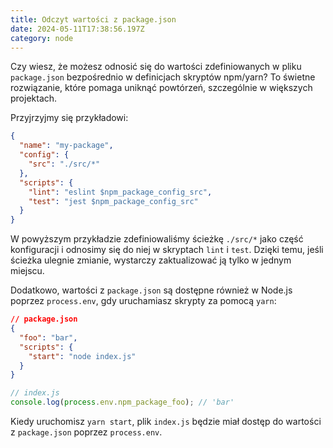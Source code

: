```yaml
---
title: Odczyt wartości z package.json
date: 2024-05-11T17:38:56.197Z
category: node
---
```


Czy wiesz, że możesz odnosić się do wartości zdefiniowanych w pliku `package.json` bezpośrednio w definicjach skryptów npm/yarn? To świetne rozwiązanie, które pomaga uniknąć powtórzeń, szczególnie w większych projektach.

Przyjrzyjmy się przykładowi:

```json
{
  "name": "my-package",
  "config": {
    "src": "./src/*"
  },
  "scripts": {
    "lint": "eslint $npm_package_config_src",
    "test": "jest $npm_package_config_src"
  }
}
```

W powyższym przykładzie zdefiniowaliśmy ścieżkę `./src/*` jako część konfiguracji i odnosimy się do niej w skryptach `lint` i `test`. Dzięki temu, jeśli ścieżka ulegnie zmianie, wystarczy zaktualizować ją tylko w jednym miejscu.

Dodatkowo, wartości z `package.json` są dostępne również w Node.js poprzez `process.env`, gdy uruchamiasz skrypty za pomocą `yarn`:

```json
// package.json
{
  "foo": "bar",
  "scripts": {
    "start": "node index.js"
  }
}
```

```js
// index.js
console.log(process.env.npm_package_foo); // 'bar'
```

Kiedy uruchomisz `yarn start`, plik `index.js` będzie miał dostęp do wartości z `package.json` poprzez `process.env`.
